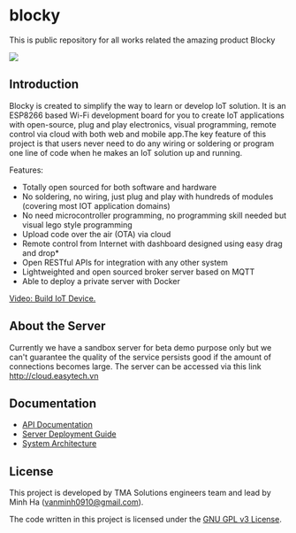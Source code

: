 # blocky
This is public repository for all works related the amazing product Blocky

![](https://ksr-ugc.imgix.net/assets/004/976/751/7d273f1694c9c37b446ae820ea49c92a_original.jpg?v=1448431948&w=680&fit=max&auto=format&q=92&s=d0c984a9f958d807035d12c045619660)

## Introduction
Blocky is created to simplify the way to learn or develop IoT solution. It is an ESP8266 based Wi-Fi development board for you to create IoT applications with open-source, plug and play electronics, visual programming, remote control via cloud with both web and mobile app.The key feature of this project is that users never need to do any wiring or soldering or program one line of code when he makes an IoT solution up and running. 

Features:

* Totally open sourced for both software and hardware
* No soldering, no wiring, just plug and play with hundreds of modules (covering most IOT application domains)
* No need microcontroller programming, no programming skill needed but visual lego style programming
* Upload code over the air (OTA) via cloud
* Remote control from Internet with dashboard designed using easy drag and drop* 
* Open RESTful APIs for integration with any other system
* Lightweighted and open sourced broker server based on MQTT
* Able to deploy a private server with Docker

[Video: Build IoT Device.](http://www.youtube.com/watch?v=p3Oynbe5zx4)


## About the Server

Currently we have a sandbox server for beta demo purpose only but we can't guarantee the quality of the service persists good if the amount of connections becomes large. The server can be accessed via this link http://cloud.easytech.vn


## Documentation

* [API Documentation](https://github.com/vanminh0910/blocky/wiki/API-Documentation)
* [Server Deployment Guide](https://github.com/vanminh0910/blocky/wiki/Server-Deployment-Guide)
* [System Architecture](https://github.com/vanminh0910/blocky/wiki/System-Architecture)

## License

This project is developed by TMA Solutions engineers team and lead by Minh Ha (<vanminh0910@gmail.com>). 

The code written in this project is licensed under the [GNU GPL v3 License](http://www.gnu.org/licenses/gpl-3.0.en.html). 
